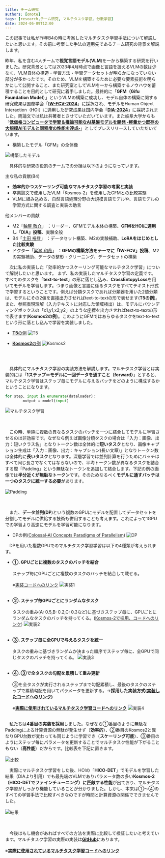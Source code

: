 ```yaml
---
title: チーム研究
authors: [omote]
tags: [research,チーム研究, マルチタスク学習, 分散学習]
date: 2024-06-09T12:00
---
```


この記事では私が昨年B4の時に考案したマルチタスク学習手法について解説したいと思います。その前に考案した手法の適用先であるチーム研究の背景を解説します。

昨年、私を含む4人チームで**視覚言語モデル(VLM**)を一から構築する研究を行いました。研究背景としては2023年4月時点で画像と言語を扱えるVLMの数は少なく、VLM自体の構造・学習方法・学習データセットが明らかになっていない部分が多かったです。そのため、VLMを構築するために必要な要素技術を明らかにして公開すること、また研究室としてVLMを一から構築するノウハウを蓄積することを目的として研究に着手しました。最終的に「**GFM（Gifu Foundation Model**）」というVLMの構築に成功し、モデル自体の構築に関する研究成果は国際学会「[**IW-FCV-2024**](https://sites.google.com/view/iw-fcv2024/conference#h.xtqndf4telz0)」に採択され、モデルをHuman Object Interaction（HOI）に適用した研究成果は国内学会「[**DIA-2024**](https://www.tc-iaip.org/dia/2024/program.html#os3)」に採択されました。両論文では私は共著者とさせていただいています。また岐阜大学からも「[**低価格コンピュータで学習＆推論可能なAI基盤モデルを開発 -軽量かつ既存の大規模AIモデルと同程度の性能を達成-**](https://www.gifu-u.ac.jp/news/research/2024/02/entry21-13029.html)」としてプレスリリースしていただいています。

* 構築したモデル「GFM」の全体像
<!--いろいろ-->
![構築したモデル](GFM.png)
<!--truncate-->
　具体的な研究の役割のチームでの分担は以下のようになっています。
<!--いろいろ-->
主な私の貢献(B4)
* **効率的かつスケーリング可能なマルチタスク学習の考案と実装**
* 卒業論文で使用したVLM「Kosmos-2」を使用したGFMとの比較実験
* VLMに組み込める、自然言語処理分野の大規模言語モデルや、言語モデルの学習方式に関する調査と実装の助言
<!--いろいろ-->
他メンバーの貢献
* M2「[軸屋 敬介](https://absolute-value.github.io/)」 ：リーダー、GFMモデル本体の構築、**GFMをHOIに適用し「DIA」投稿**、実験全般
* B4「[土田 裕登](https://da-tsuchi.github.io/)」 ：データセット構築、M2の実験補助、**LoRAをはじめとした比較実験**
* ドクター「[梁瀬 和哉](https://k-yanase9.github.io/github.io/#/)」 ：**GFMの構築方法をテーマに「IW-FCV」投稿**、M2の実験補助、データの整形・クリーニング、データセットの構築


　次に私の実装した「効率的かつスケーリング可能なマルチタスク学習」について解説したいと思います。
まず、私の実装したマルチタスク学習の定義です。すべてのタスクを「**text-to-text**」の形に落とし込み、**CrossEntopyLoss**を用いてモデルを学習します。つまり画像と言語に係るタスクをすべてテキスト形式で学習するということです。例えば分類タスクであれば分類器を用いた2値分類は、モデルにその2値を直接出力させればtext-to-textの形で表せます(**T5の例**)。また、参照表現理解（入力テキストに対応した領域検出）は、モデルにバウンディングボックスの「x1,y1,x2,y2」のような座標を出力させればtext-to-textの形で表せます(**Kosmos2の例**)。このようにGFMではあらゆるタスクをtext-to-textという形に落とし込んで学習を実装しました。

* [**T5**の例](https://arxiv.org/abs/1910.10683)
![T5](T5の例.png)

* [**Kosmos2**の例](https://arxiv.org/abs/2306.14824)
![Kosmos2](./Kosmos2.png)

<br></br>


　具体的にマルチタスク学習の実装方法を解説します。マルチタスク学習とは実装的には「**1ステップ＝モデルに一回データを通すこと（forward）**」とすると、マルチタスク学習はステップ毎にモデルに与えるバッチをどのように構成するかということになります。

```python
for step, input in enumerate(dataloader):
        output = model(input)
```
![マルチタスク学習](./マルチタスク学習.png)


<br></br>
　この時、単純に複数の異なるタスクのバッチを一つに結合してモデルに学習させるのは非効率です。なぜなら例えば画像分類タスクの場合は「入力：画像、出力：短いクラス名」となりトークン数は全体的に**短いタスク**となり、画像キャプション生成は「入力：画像、出力：キャプション(長い文章)」となりトークン数は全体的に**長いタスク**となります。深層学習では並列計算を行うためにバッチはすべて同じ長さでなくてはならないので、平均トークン数が異なるタスクを結合する際「Padding」という無駄なトークンを追加して結合します。下記の例の画像では**半分近くが無駄なトークン**です。そのためなるべく**モデルに通すバッチは一つのタスクに統一する必要**があります。
<br></br>
![Padding](Padding.png)

<br></br>
　また、**データ並列(DP**)という複数のGPUにモデルを配置してデータセットを分割してモデルに供給する技術も併用することも考えます。これによって1GPUでの学習より高速にモデルを学習可能になります。


* DPの例([Colossal-AI Concepts Paradigms of Parallelism](https://colossalai.org/docs/concepts/paradigms_of_parallelism/))
![DP](./WSAensMqjwHdOlR.png)


　DPを用いた複数GPUでのマルチタスク学習学習は以下の4種類が考えられます。

* **①. GPUごとに複数のタスクのバッチを結合**
<br></br>ステップ毎にGPUごとに複数のタスクのバッチを結合して載せる。
<br></br>※[実装コードへのリンク](https://github.com/hyokonbanwa/KLab_MultiModalModel/blob/multi-task-4/data/multi_task_dataloader.py#L189)
![実装1](実装1.png)
<br></br>

* **②. ステップ毎GPUごとにランダムなタスク**
<br></br>タスクの重み(A: 0.5,B: 0.2,C: 0.3など)に基づきステップ毎に、GPUごとにランダムなタスクのバッチを持ってくる。([Kosmos-2で採用、コードへのリンク](https://github.com/microsoft/unilm/blob/ba34018ed6ba830a81dd830a3003a060738b2a80/kosmos-2/unilm/data/utils.py#L185))
![実装2](実装2.png)
<br></br>

* **③. ステップ毎に全GPUで与えるタスクを統一**
<br></br>タスクの重みに基づきランダムか決まった順序でステップ毎に、全GPUで同じタスクのバッチを持ってくる。
![実装3](実装3.png)
<br></br>

* **④. ③で全タスクの勾配を累積して重み更新**
<br></br>③を全タスクが実行されるステップまで勾配累積し、最後のタスクのステップで累積勾配を用いてパラメータを更新する。→**採用した実装方式([実装したコードへのリンク](https://github.com/hyokonbanwa/KLab_MultiModalModel/blob/multi-task-4/data/multi_task_dataloader.py#L349))**
<br></br>※[**実際に使用されているマルチタスク学習コードへのリンク**](https://github.com/Absolute-Value/KLab_MultiModalModel/blob/3f6b1b0e837be132f2a2dffbfc15cacfe9823375/multi_task_train.py#L178)
![実装4](実装4.png)
<br></br>

　私たちは**4番目の実装を採用**しました。なぜなら①番目のように無駄なPaddingによる計算資源の無駄が発生せず（**効率的**）、②番目のKosmos2と異なりGPU台数が変わっても同じように学習でき（**スケーリング可能**）、③番目のようにステップ毎にパラメータを更新することでマルチタスク性能が下がることもない（**高性能**）だからです。比較表を下記に置きます。
<br></br>
![比較](比較.png)

　実際にマルチタスク学習をした後、HOIの「**HICO-DET**」でモデルを学習した結果（DIAより引用）でも最先端のVLMでありパラメータ数の多い**Kosmos-2（HICO-DETでファインチューニング）に匹敵する性能**が出ており、マルチタスク学習がしっかり機能していることが分かりました。しかし、本来は①～④のすべての学習手法で比較すべきなのですが時間と計算資源の関係でできませんでした。
<br></br>
![結果](結果.png)



<br></br>　今後はもし機会があればすべての方法を実際に比較して検証したいと考えています。マルチタスク学習の実際の実装は[**GitHub**](https://github.com/hyokonbanwa/KLab_MultiModalModel/blob/multi-task-4/data/multi_task_dataloader.py#L349)にあります。
<br></br>※[**実際に使用されているマルチタスク学習コードへのリンク**](https://github.com/Absolute-Value/KLab_MultiModalModel/blob/3f6b1b0e837be132f2a2dffbfc15cacfe9823375/multi_task_train.py#L178)




